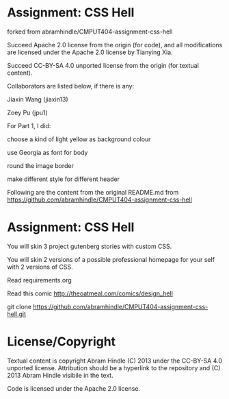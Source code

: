 # Assignment: CSS Hell 

forked from abramhindle/CMPUT404-assignment-css-hell 

Succeed Apache 2.0 license from the origin (for code), and all modifications are licensed under the Apache 2.0 license by Tianying Xia. 

Succeed CC-BY-SA 4.0 unported license from the origin (for textual content). 

Collaborators are listed below, if there is any: 

Jiaxin Wang (jiaxin13) 

Zoey Pu (jpu1) 

For Part 1, I did: 

choose a kind of light yellow as background colour 

use Georgia as font for body 

round the image border 

make different style for different header 



Following are the content from the original README.md from https://github.com/abramhindle/CMPUT404-assignment-css-hell 

Assignment: CSS Hell
====================

You will skin 3 project gutenberg stories with custom CSS.

You will skin 2 versions of a possible professional homepage for your
self with 2 versions of CSS.

Read requirements.org

Read this comic http://theoatmeal.com/comics/design_hell

git clone https://github.com/abramhindle/CMPUT404-assignment-css-hell.git

License/Copyright
=================

Textual content is copyright Abram Hindle (C) 2013 under the CC-BY-SA
4.0 unported license. Attribution should be a hyperlink to the
repository and (C) 2013 Abram Hindle visibile in the text.

Code is licensed under the Apache 2.0 license.

